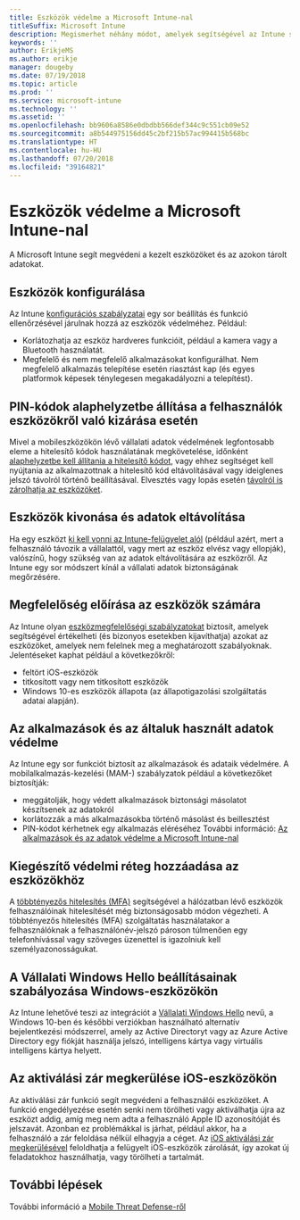 ```yaml
---
title: Eszközök védelme a Microsoft Intune-nal
titleSuffix: Microsoft Intune
description: Megismerhet néhány módot, amelyek segítségével az Intune segít megvédeni az eszközét a jogosulatlan hozzáféréstől és más fenyegetésektől.
keywords: ''
author: ErikjeMS
ms.author: erikje
manager: dougeby
ms.date: 07/19/2018
ms.topic: article
ms.prod: ''
ms.service: microsoft-intune
ms.technology: ''
ms.assetid: ''
ms.openlocfilehash: bb9606a8586e0dbdbb566def344c9c551cb09e52
ms.sourcegitcommit: a8b544975156dd45c2bf215b57ac994415b568bc
ms.translationtype: HT
ms.contentlocale: hu-HU
ms.lasthandoff: 07/20/2018
ms.locfileid: "39164821"
---
```

# <a name="protect-devices-with-microsoft-intune"></a>Eszközök védelme a Microsoft Intune-nal

A Microsoft Intune segít megvédeni a kezelt eszközöket és az azokon tárolt adatokat.

## <a name="device-configuration"></a>Eszközök konfigurálása
Az Intune [konfigurációs szabályzatai](device-profiles.md) egy sor beállítás és funkció ellenőrzésével járulnak hozzá az eszközök védelméhez. Például:
- Korlátozhatja az eszköz hardveres funkcióit, például a kamera vagy a Bluetooth használatát.
- Megfelelő és nem megfelelő alkalmazásokat konfigurálhat. Nem megfelelő alkalmazás telepítése esetén riasztást kap (és egyes platformok képesek ténylegesen megakadályozni a telepítést).

## <a name="reset-passcodes-when-users-are-locked-out-of-their-devices"></a>PIN-kódok alaphelyzetbe állítása a felhasználók eszközökről való kizárása esetén
Mivel a mobileszközökön lévő vállalati adatok védelmének legfontosabb eleme a hitelesítő kódok használatának megkövetelése, időnként [alaphelyzetbe kell állítania a hitelesítő kódot](device-passcode-reset.md), vagy ehhez segítséget kell nyújtania az alkalmazottnak a hitelesítő kód eltávolításával vagy ideiglenes jelszó távolról történő beállításával. Elvesztés vagy lopás esetén [távolról is zárolhatja az eszközöket](device-remote-lock.md).

## <a name="retire-devices-and-remove-data"></a>Eszközök kivonása és adatok eltávolítása
Ha egy eszközt [ki kell vonni az Intune-felügyelet alól](devices-wipe.md) (például azért, mert a felhasználó távozik a vállalattól, vagy mert az eszköz elvész vagy ellopják), valószínű, hogy szükség van az adatok eltávolítására az eszközről. Az Intune egy sor módszert kínál a vállalati adatok biztonságának megőrzésére.

## <a name="require-devices-to-be-compliant"></a>Megfelelőség előírása az eszközök számára
Az Intune olyan [eszközmegfelelőségi szabályzatokat](device-compliance-get-started.md) biztosít, amelyek segítségével értékelheti (és bizonyos esetekben kijavíthatja) azokat az eszközöket, amelyek nem felelnek meg a meghatározott szabályoknak. Jelentéseket kaphat például a következőkről:
- feltört iOS-eszközök
- titkosított vagy nem titkosított eszközök
- Windows 10-es eszközök állapota (az állapotigazolási szolgáltatás adatai alapján).

## <a name="protect-apps-and-the-data-they-use"></a>Az alkalmazások és az általuk használt adatok védelme
Az Intune egy sor funkciót biztosít az alkalmazások és adataik védelmére. A mobilalkalmazás-kezelési (MAM-) szabályzatok például a következőket biztosítják:
- meggátolják, hogy védett alkalmazások biztonsági másolatot készítsenek az adatokról
- korlátozzák a más alkalmazásokba történő másolást és beillesztést
- PIN-kódot kérhetnek egy alkalmazás eléréséhez További információ: [Az alkalmazások és az adatok védelme a Microsoft Intune-nal](app-protection-policy.md)

## <a name="add-an-additional-layer-of-protection-to-devices"></a>Kiegészítő védelmi réteg hozzáadása az eszközökhöz
A [többtényezős hitelesítés (MFA)](multi-factor-authentication.md) segítségével a hálózatban lévő eszközök felhasználóinak hitelesítését még biztonságosabb módon végezheti.  A többtényezős hitelesítés (MFA) szolgáltatás használatakor a felhasználóknak a felhasználónév-jelszó pároson túlmenően egy telefonhívással vagy szöveges üzenettel is igazolniuk kell személyazonosságukat.

## <a name="control-windows-hello-for-business-settings-on-windows-devices"></a>A Vállalati Windows Hello beállításainak szabályozása Windows-eszközökön
Az Intune lehetővé teszi az integrációt a [Vállalati Windows Hello](windows-hello.md) nevű, a Windows 10-ben és későbbi verziókban használható alternatív bejelentkezési módszerrel, amely az Active Directoryt vagy az Azure Active Directory egy fiókját használja jelszó, intelligens kártya vagy virtuális intelligens kártya helyett.

## <a name="bypass-activation-lock-on-ios-devices"></a>Az aktiválási zár megkerülése iOS-eszközökön
Az aktiválási zár funkció segít megvédeni a felhasználói eszközöket. A funkció engedélyezése esetén senki nem törölheti vagy aktiválhatja újra az eszközt addig, amíg meg nem adta a felhasználó Apple ID azonosítóját és jelszavát. Azonban ez problémákkal is járhat, például akkor, ha a felhasználó a zár feloldása nélkül elhagyja a céget. Az [iOS aktiválási zár megkerülésével]( device-activation-lock-bypass.md) feloldhatja a felügyelt iOS-eszközök zárolását, így azokat új feladatokhoz használhatja, vagy törölheti a tartalmát.

## <a name="next-steps"></a>További lépések

További információ a [Mobile Threat Defense-ről](mobile-threat-defense.md)


